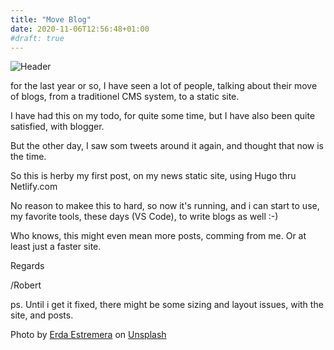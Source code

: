 ```yaml
---
title: "Move Blog"
date: 2020-11-06T12:56:48+01:00
#draft: true
---
```

![Header](/img/erda-estremera-sxNt9g77PE0-unsplash.jpg)

for the last year or so, I have seen a lot of people, talking about their move of blogs, from a traditionel CMS system, to a static site.

I have had this on my todo, for quite some time, but I have also been quite satisfied, with blogger.

But the other day, I saw som tweets around it again, and thought that now is the time.

So this is herby my first post, on my news static site, using Hugo thru Netlify.com

No reason to makee this to hard, so now it's running, and i can start to use, my favorite tools, these days (VS Code), to write blogs as well :-) 

Who knows, this might even mean more posts, comming from me. Or at least just a faster site. 

Regards

/Robert

ps. Until i get it fixed, there might be some sizing and layout issues, with the site, and posts. 




<span>Photo by <a href="https://unsplash.com/@erdaest?utm_source=unsplash&amp;utm_medium=referral&amp;utm_content=creditCopyText">Erda Estremera</a> on <a href="https://unsplash.com/s/photos/move?utm_source=unsplash&amp;utm_medium=referral&amp;utm_content=creditCopyText">Unsplash</a></span>